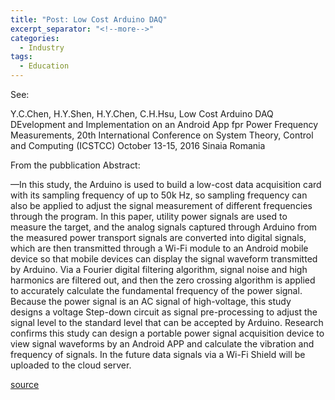 ```yaml
---
title: "Post: Low Cost Arduino DAQ"
excerpt_separator: "<!--more-->"
categories:
  - Industry
tags:
  - Education
---
```


See:

Y.C.Chen, H.Y.Shen, H.Y.Chen, C.H.Hsu, Low Cost Arduino DAQ DEvelopment and Implementation on an Android App fpr Power Frequency Measurements, 20th International Conference on System Theory, Control and Computing (ICSTCC) October 13-15, 2016 Sinaia Romania

From the pubblication Abstract:

—In this study, the Arduino is used to build a low-cost data acquisition card with its sampling frequency of up to 50k Hz, so sampling frequency can also be applied to adjust the signal measurement of different frequencies through the program. In this paper, utility power signals are used to measure the target, and the analog signals captured through Arduino from the measured power transport signals are converted into digital signals, which are then transmitted through a Wi-Fi module to an Android mobile device so that mobile devices can display the signal waveform transmitted by Arduino. Via a Fourier digital filtering algorithm, signal noise and high harmonics are filtered out, and then the zero crossing algorithm is applied to accurately calculate the fundamental frequency of the power signal. Because the power signal is an AC signal of high-voltage, this study designs a voltage Step-down circuit as signal pre-processing to adjust the signal level to the standard level that can be accepted by Arduino. Research confirms this study can design a portable power signal acquisition device to view signal waveforms by an Android APP and calculate the vibration and frequency of signals. In the future data signals via a Wi-Fi Shield will be uploaded to the cloud server.

[source](https://ieeexplore.ieee.org/document/7545146)





